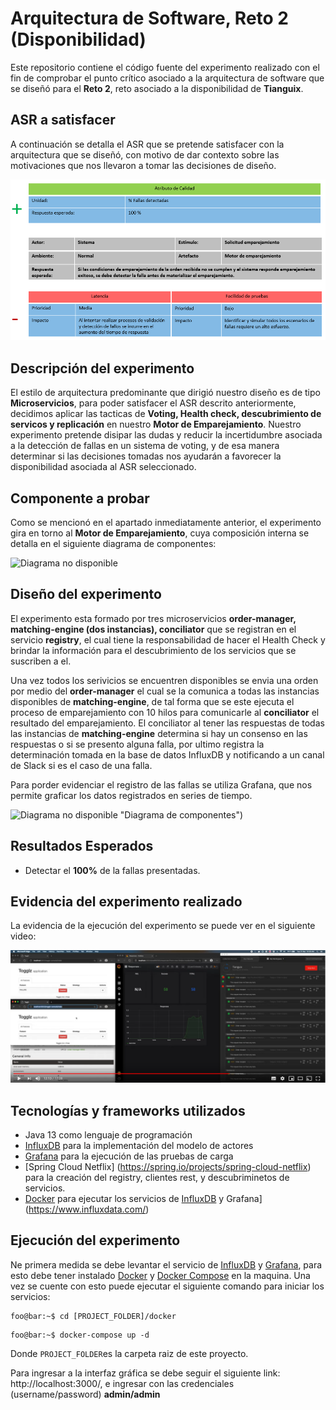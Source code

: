 # Arquitectura de Software, Reto 2 (Disponibilidad)

Este repositorio contiene el código fuente del experimento realizado con el fin de comprobar 
el punto crítico asociado a la arquitectura de software que se diseñó para el **Reto 2**, reto asociado
a la disponibilidad de **Tianguix**.

## ASR a satisfacer

A continuación se detalla el ASR que se pretende satisfacer con la arquitectura que se diseñó, con motivo
de dar contexto sobre las motivaciones que nos llevaron a tomar las decisiones de diseño.

![ASR no disponible](docs/ASR.png "ASR")

## Descripción del experimento

El estilo de arquitectura predominante que dirigió nuestro diseño es de tipo **Microservicios**,
para poder satisfacer el ASR descrito anteriormente, decidimos aplicar las tacticas de **Voting, Health check, descubrimiento de servicos y replicación** en nuestro **Motor de Emparejamiento**. Nuestro experimento pretende disipar las dudas y reducir la incertidumbre asociada a la detección de fallas en un sistema de voting, y de esa manera determinar 
si las decisiones tomadas nos ayudarán a favorecer la disponibilidad asociada al ASR seleccionado.

## Componente a probar

Como se mencionó en el apartado inmediatamente anterior, el experimento gira en torno al **Motor de Emparejamiento**,
cuya composición interna se detalla en el siguiente diagrama de componentes:

![Diagrama no disponible](docs/diagrama_de_componentes_general.svg "Diagrama de componentes")

## Diseño del experimento

El experimento esta formado por tres microservicios **order-manager, matching-engine (dos instancias), conciliator** que se registran en el servicio
**registry**, el cual tiene la responsabilidad de hacer el Health Check y brindar la información para el descubrimiento de los servicios que se suscriben a el. 

Una vez todos los serivicios se encuentren disponibles se envia una orden por medio del **order-manager** el cual se la comunica a todas las instancias disponibles de **matching-engine**, de tal forma que se este ejecuta el proceso de emparejamiento con 10 hilos para comunicarle al **conciliator** el resultado del emparejamiento. El conciliator al tener las respuestas de todas las instancias de **matching-engine** determina si hay un consenso en las respuestas o si se presento alguna falla, por ultimo registra la determinación tomada en la base de datos InfluxDB y notificando a un canal de Slack si es el caso de una falla. 

Para porder evidenciar el registro de las fallas se utiliza Grafana, que nos permite graficar los datos registrados en series de tiempo.

![Diagrama no disponible](docs/diagrama_de_componentes-emparejador.svg) "Diagrama de componentes")

## Resultados Esperados

- Detectar el **100%** de la fallas presentadas.

## Evidencia del experimento realizado

La evidencia de la ejecución del experimento se puede ver en el siguiente video:

[![IMAGE ALT TEXT HERE](docs/video.png)](https://youtu.be/rFCCOnK-FDY)

## Tecnologías y frameworks utilizados

- Java 13 como lenguaje de programación
- [InfluxDB](https://grafana.com/) para la implementación del modelo de actores
- [Grafana](https://www.influxdata.com/) para la ejecución de las pruebas de carga
- [Spring Cloud Netflix] (https://spring.io/projects/spring-cloud-netflix) para la creación del registry, clientes rest, y descubriminetos de servicios.
- [Docker](https://www.docker.com/) para ejecutar los servicios de [InfluxDB](https://grafana.com/) y Grafana](https://www.influxdata.com/)

## Ejecución del experimento

Ne primera medida se debe levantar el servicio de [InfluxDB](https://grafana.com/) y [Grafana](https://www.influxdata.com/), para esto debe tener instalado [Docker](https://www.docker.com/products/docker-desktop) y [Docker Compose](https://docs.docker.com/compose/) en la maquina. Una vez se cuente con esto puede ejecutar el siguiente comando para iniciar los servicios:


 ``` console
 foo@bar:~$ cd [PROJECT_FOLDER]/docker 
```

 ``` console
 foo@bar:~$ docker-compose up -d 
```

Donde `PROJECT_FOLDER`es la carpeta raiz de este proyecto.

Para ingresar a la interfaz gráfica se debe seguir el siguiente link: http://localhost:3000/, e ingresar con las credenciales (username/password) **admin/admin** 
